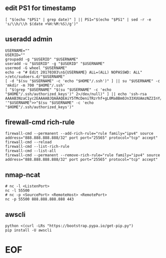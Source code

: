 ## edit PS1 for timestamp
    [ "$(echo "$PS1" | grep date)" ] || PS1="$(echo "$PS1" | sed -r -e 's/\\h/\\h $(date +%H:%M:%S)/g')"

## useradd admin
    USERNAME=""
    USERID=""
    groupadd -g "$USERID" "$USERNAME"
    useradd -u "$USERID" -g "$USERID" "$USERNAME"
    usermod -G wheel "$USERNAME"
    echo -e "# Edit 20170303\n${USERNAME} ALL=(ALL) NOPASSWD: ALL" >/etc/sudoers.d/"$USERNAME"
    [ -d "$(su "$USERNAME" -c 'echo "$HOME"/.ssh')" ] || su "$USERNAME" -c 'mkdir -m 700 "$HOME"/.ssh'
    [ "$(grep "$USERNAME" "$(su "$USERNAME" -c 'echo "$HOME"/.ssh/authorized_keys')" 2>/dev/null)" ] || echo 'ssh-rsa AAAAB3NzaC1yc2EAAAABJQAAAQEAiY5TMcDeniTRzrhf+gL0Ma8Bm0Jn33XUUAmzNZ2InY/G08kFV7K3MHuKX47tf1/mCg7cRKrfZ6IkCr7jzvoD28sNVM74ZMatj5KV1NmPHJttjTH4ThozMtbQRWR8tUlkj+wppv5sHaFipq73GMUZrX5RcQPdFJqYFDCUSVoIP94d/DoStWXOvMxfld8GNLLpY3pTfqOMiQDST4LvixwYVBo1lHt0LF8lp8qH4uRBLT5u7uzm/VoF6nGvYl60/XFqLz/i4u58UZybIpJzDK7+bkFV2G3+bP3tNCtzjNMPXDocvSmP7rW7dnEQqYZY+6IUSioQrQ0Ry+I+pnNpTXg5dw== '"$USERNAME">>"$(su "$USERNAME" -c 'echo "$HOME"/.ssh/authorized_keys')"

## firewall-cmd rich-rule
    firewall-cmd --permanent --add-rich-rule="rule family="ipv4" source address="888.888.888.888/32" port port="25565" protocol="tcp" accept"
    firewall-cmd --reload
    firewall-cmd --list-rich-rule
    firewall-cmd --list-all
    firewall-cmd --permanent --remove-rich-rule="rule family="ipv4" source address="888.888.888.888/32" port port="25565" protocol="tcp" accept"

## nmap-ncat
    # nc -l <ListenPort>
    nc -l 55500
    # nc -p <SourcePort> <RemoteHost> <RemotePort>
    nc -p 55500 888.888.888.888 443

## awscli
    python <(curl -LRs "https://bootstrap.pypa.io/get-pip.py")
    pip install -U awscli


# EOF

